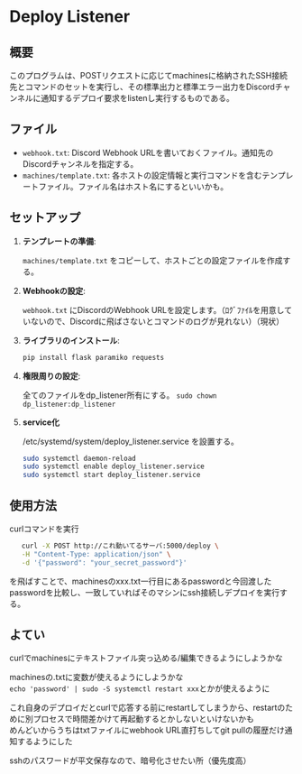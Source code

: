 # Deploy Listener

## 概要

このプログラムは、POSTリクエストに応じてmachinesに格納されたSSH接続先とコマンドのセットを実行し、その標準出力と標準エラー出力をDiscordチャンネルに通知するデプロイ要求をlistenし実行するものである。

## ファイル

- `webhook.txt`: Discord Webhook URLを書いておくファイル。通知先のDiscordチャンネルを指定する。
- `machines/template.txt`: 各ホストの設定情報と実行コマンドを含むテンプレートファイル。ファイル名はホスト名にするといいかも。

## セットアップ

1. **テンプレートの準備**:

   `machines/template.txt` をコピーして、ホストごとの設定ファイルを作成する。

2. **Webhookの設定**:

   `webhook.txt` にDiscordのWebhook URLを設定します。（ﾛｸﾞﾌｧｲﾙを用意していないので、Discordに飛ばさないとコマンドのログが見れない）（現状）

3. **ライブラリのインストール**:
   ```bash
   pip install flask paramiko requests
   ```

4. **権限周りの設定**:

    全てのファイルをdp_listener所有にする。
    `sudo chown dp_listener:dp_listener`

5. **service化**

    /etc/systemd/system/deploy_listener.service を設置する。
    ```bash
    sudo systemctl daemon-reload
    sudo systemctl enable deploy_listener.service
    sudo systemctl start deploy_listener.service
    ```

## 使用方法

   curlコマンドを実行

 ```bash
    curl -X POST http://これ動いてるサーバ:5000/deploy \
    -H "Content-Type: application/json" \
    -d '{"password": "your_secret_password"}'
 ```
    
   を飛ばすことで、machinesのxxx.txt一行目にあるpasswordと今回渡したpasswordを比較し、一致していればそのマシンにssh接続しデプロイを実行する。
    
## よてい

   curlでmachinesにテキストファイル突っ込める/編集できるようにしようかな  
     
   machinesの.txtに変数が使えるようにしようかな  
   `echo 'password' | sudo -S systemctl restart xxx`とかが使えるように  

   これ自身のデプロイだとcurlで応答する前にrestartしてしまうから、restartのために別プロセスで時間差かけて再起動するとかしないといけないかも  
   めんどいからうちはtxtファイルにwebhook URL直打ちしてgit pullの履歴だけ通知するようにした

   sshのパスワードが平文保存なので、暗号化させたい所（優先度高）
